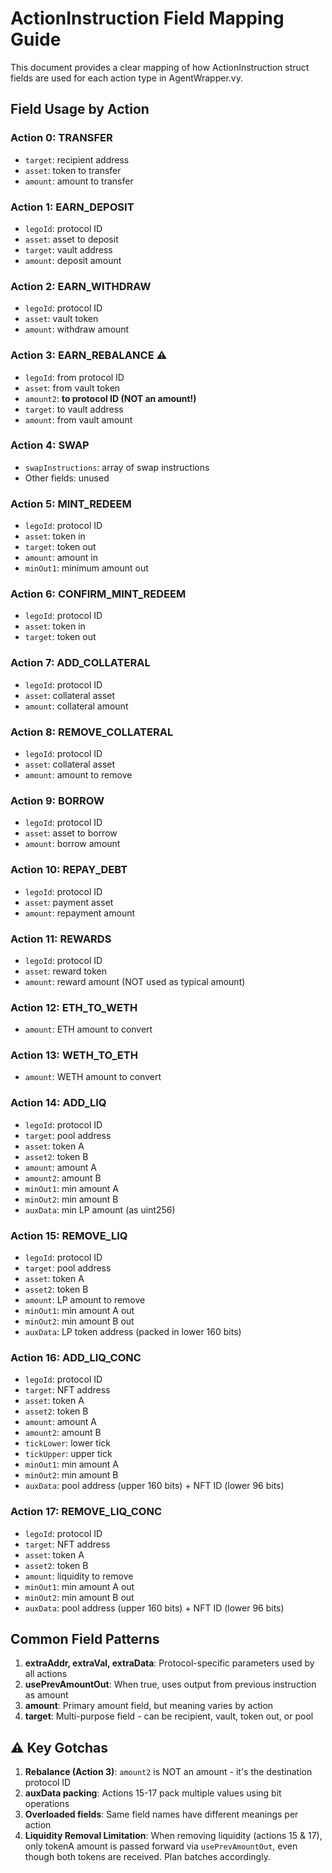 # ActionInstruction Field Mapping Guide

This document provides a clear mapping of how ActionInstruction struct fields are used for each action type in AgentWrapper.vy.

## Field Usage by Action

### Action 0: TRANSFER
- `target`: recipient address
- `asset`: token to transfer
- `amount`: amount to transfer

### Action 1: EARN_DEPOSIT
- `legoId`: protocol ID
- `asset`: asset to deposit
- `target`: vault address
- `amount`: deposit amount

### Action 2: EARN_WITHDRAW  
- `legoId`: protocol ID
- `asset`: vault token
- `amount`: withdraw amount

### Action 3: EARN_REBALANCE ⚠️
- `legoId`: from protocol ID
- `asset`: from vault token
- `amount2`: **to protocol ID (NOT an amount!)** 
- `target`: to vault address
- `amount`: from vault amount

### Action 4: SWAP
- `swapInstructions`: array of swap instructions
- Other fields: unused

### Action 5: MINT_REDEEM
- `legoId`: protocol ID
- `asset`: token in
- `target`: token out
- `amount`: amount in
- `minOut1`: minimum amount out

### Action 6: CONFIRM_MINT_REDEEM
- `legoId`: protocol ID
- `asset`: token in
- `target`: token out

### Action 7: ADD_COLLATERAL
- `legoId`: protocol ID
- `asset`: collateral asset
- `amount`: collateral amount

### Action 8: REMOVE_COLLATERAL
- `legoId`: protocol ID
- `asset`: collateral asset
- `amount`: amount to remove

### Action 9: BORROW
- `legoId`: protocol ID
- `asset`: asset to borrow
- `amount`: borrow amount

### Action 10: REPAY_DEBT
- `legoId`: protocol ID
- `asset`: payment asset
- `amount`: repayment amount

### Action 11: REWARDS
- `legoId`: protocol ID
- `asset`: reward token
- `amount`: reward amount (NOT used as typical amount)

### Action 12: ETH_TO_WETH
- `amount`: ETH amount to convert

### Action 13: WETH_TO_ETH
- `amount`: WETH amount to convert

### Action 14: ADD_LIQ
- `legoId`: protocol ID
- `target`: pool address
- `asset`: token A
- `asset2`: token B
- `amount`: amount A
- `amount2`: amount B
- `minOut1`: min amount A
- `minOut2`: min amount B
- `auxData`: min LP amount (as uint256)

### Action 15: REMOVE_LIQ
- `legoId`: protocol ID
- `target`: pool address
- `asset`: token A
- `asset2`: token B
- `amount`: LP amount to remove
- `minOut1`: min amount A out
- `minOut2`: min amount B out
- `auxData`: LP token address (packed in lower 160 bits)

### Action 16: ADD_LIQ_CONC
- `legoId`: protocol ID
- `target`: NFT address
- `asset`: token A
- `asset2`: token B
- `amount`: amount A
- `amount2`: amount B
- `tickLower`: lower tick
- `tickUpper`: upper tick
- `minOut1`: min amount A
- `minOut2`: min amount B
- `auxData`: pool address (upper 160 bits) + NFT ID (lower 96 bits)

### Action 17: REMOVE_LIQ_CONC
- `legoId`: protocol ID
- `target`: NFT address
- `asset`: token A
- `asset2`: token B
- `amount`: liquidity to remove
- `minOut1`: min amount A out
- `minOut2`: min amount B out
- `auxData`: pool address (upper 160 bits) + NFT ID (lower 96 bits)

## Common Field Patterns

1. **extraAddr, extraVal, extraData**: Protocol-specific parameters used by all actions
2. **usePrevAmountOut**: When true, uses output from previous instruction as amount
3. **amount**: Primary amount field, but meaning varies by action
4. **target**: Multi-purpose field - can be recipient, vault, token out, or pool

## ⚠️ Key Gotchas

1. **Rebalance (Action 3)**: `amount2` is NOT an amount - it's the destination protocol ID
2. **auxData packing**: Actions 15-17 pack multiple values using bit operations
3. **Overloaded fields**: Same field names have different meanings per action
4. **Liquidity Removal Limitation**: When removing liquidity (actions 15 & 17), only tokenA amount is passed forward via `usePrevAmountOut`, even though both tokens are received. Plan batches accordingly.